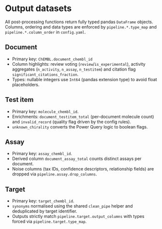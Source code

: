 # Output datasets

All post-processing functions return fully typed pandas ``DataFrame`` objects.
Columns, ordering and data types are enforced by ``pipeline.*.type_map`` and
``pipeline.*.column_order`` in ``config.yaml``.

## Document

* Primary key: ``ChEMBL.document_chembl_id``
* Column highlights: review voting (``review``/``is_experimental``), activity
  aggregates (``n_activity``, ``n_assay``, ``n_testitem``) and citation flag
  ``significant_citations_fraction``.
* Types: nullable integers use ``Int64`` (pandas extension type) to avoid float
  placeholders.

## Test item

* Primary key: ``molecule_chembl_id``.
* Enrichments: ``document_testitem_total`` (per-document molecule count) and
  ``invalid_record`` (quality flag driven by the config rules).
* ``unknown_chirality`` converts the Power Query logic to boolean flags.

## Assay

* Primary key: ``assay_chembl_id``.
* Derived column ``document_assay_total`` counts distinct assays per document.
* Noise columns (tax IDs, confidence descriptors, relationship fields) are
  dropped via ``pipeline.assay.drop_columns``.

## Target

* Primary key: ``target_chembl_id``.
* ``synonyms`` normalised using the shared ``clean_pipe`` helper and deduplicated
  by target identifier.
* Outputs strictly match ``pipeline.target.output_columns`` with types forced via
  ``pipeline.target.type_map``.
